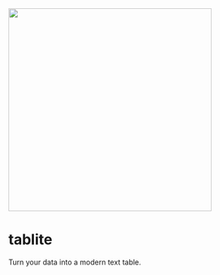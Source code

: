 <img src="https://i.ibb.co/wB7JP2X/logo-transparent.png" data-canonical-src="https://i.ibb.co/wB7JP2X/logo-transparent.png" width="400"/>

# tablite

Turn your data into a modern text table.
